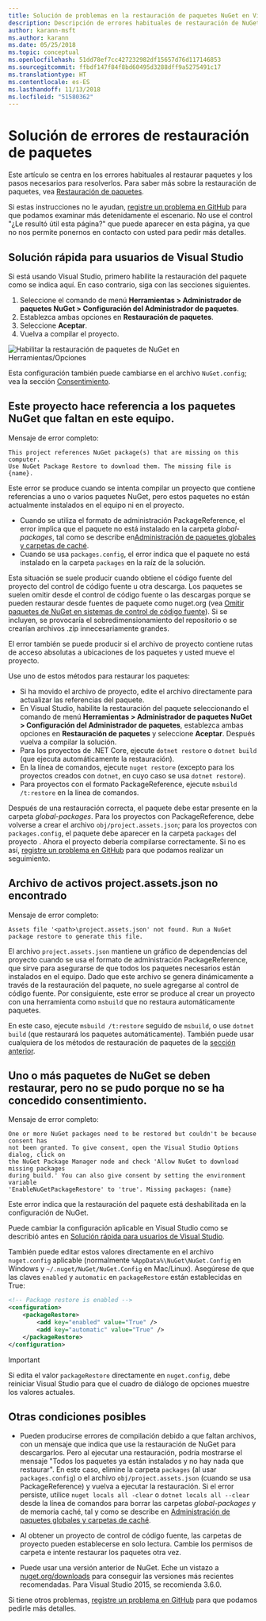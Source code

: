 ```yaml
---
title: Solución de problemas en la restauración de paquetes NuGet en Visual Studio
description: Descripción de errores habituales de restauración de NuGet en Visual Studio y cómo solucionarlos.
author: karann-msft
ms.author: karann
ms.date: 05/25/2018
ms.topic: conceptual
ms.openlocfilehash: 51dd78ef7cc427232982df15657d76d117146853
ms.sourcegitcommit: ffbdf147f84f8bd60495d3288dff9a5275491c17
ms.translationtype: HT
ms.contentlocale: es-ES
ms.lasthandoff: 11/13/2018
ms.locfileid: "51580362"
---
```

# <a name="troubleshooting-package-restore-errors"></a>Solución de errores de restauración de paquetes

Este artículo se centra en los errores habituales al restaurar paquetes y los pasos necesarios para resolverlos. Para saber más sobre la restauración de paquetes, vea [Restauración de paquetes](../consume-packages/package-restore.md#enabling-and-disabling-package-restore).

Si estas instrucciones no le ayudan, [registre un problema en GitHub](https://github.com/NuGet/docs.microsoft.com-nuget/issues) para que podamos examinar más detenidamente el escenario. No use el control "¿Le resultó útil esta página?" que puede aparecer en esta página, ya que no nos permite ponernos en contacto con usted para pedir más detalles.

## <a name="quick-solution-for-visual-studio-users"></a>Solución rápida para usuarios de Visual Studio

Si está usando Visual Studio, primero habilite la restauración del paquete como se indica aquí. En caso contrario, siga con las secciones siguientes.

1. Seleccione el comando de menú **Herramientas > Administrador de paquetes NuGet > Configuración del Administrador de paquetes**.
1. Establezca ambas opciones en **Restauración de paquetes**.
1. Seleccione **Aceptar**.
1. Vuelva a compilar el proyecto.

![Habilitar la restauración de paquetes de NuGet en Herramientas/Opciones](../consume-packages/media/restore-01-autorestoreoptions.png)

Esta configuración también puede cambiarse en el archivo `NuGet.config`; vea la sección [Consentimiento](#consent).

<a name="missing"></a>

## <a name="this-project-references-nuget-packages-that-are-missing-on-this-computer"></a>Este proyecto hace referencia a los paquetes NuGet que faltan en este equipo.

Mensaje de error completo:

```output
This project references NuGet package(s) that are missing on this computer.
Use NuGet Package Restore to download them. The missing file is {name}.
```

Este error se produce cuando se intenta compilar un proyecto que contiene referencias a uno o varios paquetes NuGet, pero estos paquetes no están actualmente instalados en el equipo ni en el proyecto.

- Cuando se utiliza el formato de administración PackageReference, el error implica que el paquete no está instalado en la carpeta *global-packages*, tal como se describe en[Administración de paquetes globales y carpetas de caché](managing-the-global-packages-and-cache-folders.md).
- Cuando se usa `packages.config`, el error indica que el paquete no está instalado en la carpeta `packages` en la raíz de la solución.

Esta situación se suele producir cuando obtiene el código fuente del proyecto del control de código fuente u otra descarga. Los paquetes se suelen omitir desde el control de código fuente o las descargas porque se pueden restaurar desde fuentes de paquete como nuget.org (vea [Omitir paquetes de NuGet en sistemas de control de código fuente](Packages-and-Source-Control.md)). Si se incluyen, se provocaría el sobredimensionamiento del repositorio o se crearían archivos .zip innecesariamente grandes.

El error también se puede producir si el archivo de proyecto contiene rutas de acceso absolutas a ubicaciones de los paquetes y usted mueve el proyecto.

Use uno de estos métodos para restaurar los paquetes:

- Si ha movido el archivo de proyecto, edite el archivo directamente para actualizar las referencias del paquete.
- En Visual Studio, habilite la restauración del paquete seleccionando el comando de menú **Herramientas > Administrador de paquetes NuGet > Configuración del Administrador de paquetes**, establezca ambas opciones en **Restauración de paquetes** y seleccione **Aceptar**. Después vuelva a compilar la solución.
- Para los proyectos de .NET Core, ejecute `dotnet restore` o `dotnet build` (que ejecuta automáticamente la restauración).
- En la línea de comandos, ejecute `nuget restore` (excepto para los proyectos creados con `dotnet`, en cuyo caso se usa `dotnet restore`).
- Para proyectos con el formato PackageReference, ejecute `msbuild /t:restore` en la línea de comandos.

Después de una restauración correcta, el paquete debe estar presente en la carpeta *global-packages*. Para los proyectos con PackageReference, debe volverse a crear el archivo `obj/project.assets.json`; para los proyectos con `packages.config`, el paquete debe aparecer en la carpeta `packages` del proyecto . Ahora el proyecto debería compilarse correctamente. Si no es así, [registre un problema en GitHub](https://github.com/NuGet/docs.microsoft.com-nuget/issues) para que podamos realizar un seguimiento.

<a name="assets"></a>

## <a name="assets-file-projectassetsjson-not-found"></a>Archivo de activos project.assets.json no encontrado

Mensaje de error completo:

```output
Assets file '<path>\project.assets.json' not found. Run a NuGet package restore to generate this file.
```

El archivo `project.assets.json` mantiene un gráfico de dependencias del proyecto cuando se usa el formato de administración PackageReference, que sirve para asegurarse de que todos los paquetes necesarios están instalados en el equipo. Dado que este archivo se genera dinámicamente a través de la restauración del paquete, no suele agregarse al control de código fuente. Por consiguiente, este error se produce al crear un proyecto con una herramienta como `msbuild` que no restaura automáticamente paquetes.

En este caso, ejecute `msbuild /t:restore` seguido de `msbuild`, o use `dotnet build` (que restaurará los paquetes automáticamente). También puede usar cualquiera de los métodos de restauración de paquetes de la [sección anterior](#missing).

<a name="consent"></a>

## <a name="one-or-more-nuget-packages-need-to-be-restored-but-couldnt-be-because-consent-has-not-been-granted"></a>Uno o más paquetes de NuGet se deben restaurar, pero no se pudo porque no se ha concedido consentimiento.

Mensaje de error completo:

```output
One or more NuGet packages need to be restored but couldn't be because consent has
not been granted. To give consent, open the Visual Studio Options dialog, click on
the NuGet Package Manager node and check 'Allow NuGet to download missing packages
during build.' You can also give consent by setting the environment variable
'EnableNuGetPackageRestore' to 'true'. Missing packages: {name}
```

Este error indica que la restauración del paquete está deshabilitada en la configuración de NuGet.

Puede cambiar la configuración aplicable en Visual Studio como se describió antes en [Solución rápida para usuarios de Visual Studio](#quick-solution-for-visual-studio-users).

También puede editar estos valores directamente en el archivo `nuget.config` aplicable (normalmente `%AppData%\NuGet\NuGet.Config` en Windows y `~/.nuget/NuGet/NuGet.Config` en Mac/Linux). Asegúrese de que las claves `enabled` y `automatic` en `packageRestore` están establecidas en True:

```xml
<!-- Package restore is enabled -->
<configuration>
    <packageRestore>
        <add key="enabled" value="True" />
        <add key="automatic" value="True" />
    </packageRestore>
</configuration>
```

> [!Important]
> Si edita el valor `packageRestore` directamente en `nuget.config`, debe reiniciar Visual Studio para que el cuadro de diálogo de opciones muestre los valores actuales.

## <a name="other-potential-conditions"></a>Otras condiciones posibles

- Pueden producirse errores de compilación debido a que faltan archivos, con un mensaje que indica que use la restauración de NuGet para descargarlos. Pero al ejecutar una restauración, podría mostrarse el mensaje "Todos los paquetes ya están instalados y no hay nada que restaurar". En este caso, elimine la carpeta `packages` (al usar `packages.config`) o el archivo `obj/project.assets.json` (cuando se usa PackageReference) y vuelva a ejecutar la restauración. Si el error persiste, utilice `nuget locals all -clear` o `dotnet locals all --clear` desde la línea de comandos para borrar las carpetas *global-packages* y de memoria caché, tal y como se describe en [Administración de paquetes globales y carpetas de caché](managing-the-global-packages-and-cache-folders.md).

- Al obtener un proyecto de control de código fuente, las carpetas de proyecto pueden establecerse en solo lectura. Cambie los permisos de carpeta e intente restaurar los paquetes otra vez.

- Puede usar una versión anterior de NuGet. Eche un vistazo a [nuget.org/downloads](https://www.nuget.org/downloads) para conseguir las versiones más recientes recomendadas. Para Visual Studio 2015, se recomienda 3.6.0.

Si tiene otros problemas, [registre un problema en GitHub](https://github.com/NuGet/docs.microsoft.com-nuget/issues) para que podamos pedirle más detalles.

